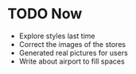 # TODO Now

* Explore styles last time
* Correct the images of the stores
* Generated real pictures for users
* Write about airport to fill spaces